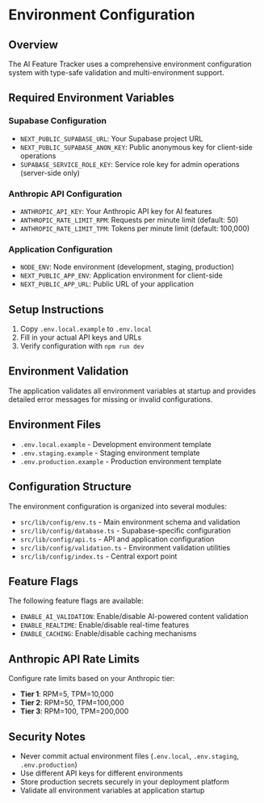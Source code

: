 # Environment Configuration

## Overview

The AI Feature Tracker uses a comprehensive environment configuration system with type-safe validation and multi-environment support.

## Required Environment Variables

### Supabase Configuration

- `NEXT_PUBLIC_SUPABASE_URL`: Your Supabase project URL
- `NEXT_PUBLIC_SUPABASE_ANON_KEY`: Public anonymous key for client-side operations
- `SUPABASE_SERVICE_ROLE_KEY`: Service role key for admin operations (server-side only)

### Anthropic API Configuration

- `ANTHROPIC_API_KEY`: Your Anthropic API key for AI features
- `ANTHROPIC_RATE_LIMIT_RPM`: Requests per minute limit (default: 50)
- `ANTHROPIC_RATE_LIMIT_TPM`: Tokens per minute limit (default: 100,000)

### Application Configuration

- `NODE_ENV`: Node environment (development, staging, production)
- `NEXT_PUBLIC_APP_ENV`: Application environment for client-side
- `NEXT_PUBLIC_APP_URL`: Public URL of your application

## Setup Instructions

1. Copy `.env.local.example` to `.env.local`
2. Fill in your actual API keys and URLs
3. Verify configuration with `npm run dev`

## Environment Validation

The application validates all environment variables at startup and provides detailed error messages for missing or invalid configurations.

## Environment Files

- `.env.local.example` - Development environment template
- `.env.staging.example` - Staging environment template
- `.env.production.example` - Production environment template

## Configuration Structure

The environment configuration is organized into several modules:

- `src/lib/config/env.ts` - Main environment schema and validation
- `src/lib/config/database.ts` - Supabase-specific configuration
- `src/lib/config/api.ts` - API and application configuration
- `src/lib/config/validation.ts` - Environment validation utilities
- `src/lib/config/index.ts` - Central export point

## Feature Flags

The following feature flags are available:

- `ENABLE_AI_VALIDATION`: Enable/disable AI-powered content validation
- `ENABLE_REALTIME`: Enable/disable real-time features
- `ENABLE_CACHING`: Enable/disable caching mechanisms

## Anthropic API Rate Limits

Configure rate limits based on your Anthropic tier:

- **Tier 1**: RPM=5, TPM=10,000
- **Tier 2**: RPM=50, TPM=100,000
- **Tier 3**: RPM=100, TPM=200,000

## Security Notes

- Never commit actual environment files (`.env.local`, `.env.staging`, `.env.production`)
- Use different API keys for different environments
- Store production secrets securely in your deployment platform
- Validate all environment variables at application startup
